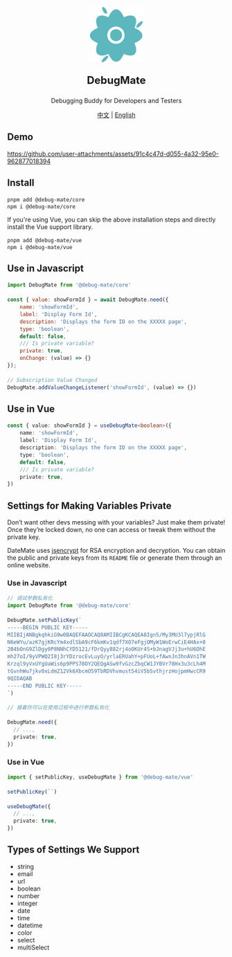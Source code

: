 <p align="center">
  <img src="icon_128.png" width="128" alt="Logo">
</p>

<p align="center" style="font-size: 24px; font-weight: bold">
    DebugMate
</p>
<p align="center">
    Debugging Buddy for Developers and Testers
</p>
<p align="center">
  <a href="./README.md">中文</a>
  |
  <a href="./README_EN.md">English</a>
</p>

## Demo

https://github.com/user-attachments/assets/91c4c47d-d055-4a32-95e0-962877018394

## Install

```shell
pnpm add @debug-mate/core
npm i @debug-mate/core
```

If you're using Vue, you can skip the above installation steps and directly install the Vue support library.

```shell
pnpm add @debug-mate/vue
npm i @debug-mate/vue
```

## Use in Javascript

```js
import DebugMate from '@debug-mate/core'

const { value: showFormId } = await DebugMate.need({
    name: 'showFormId',
    label: 'Display Form Id',
    description: 'Displays the form ID on the XXXXX page',
    type: 'boolean',
    default: false,
    /// Is private variable?
    private: true,
    onChange: (value) => {}
});

// Subscription Value Changed
DebugMate.addValueChangeListener('showFormId', (value) => {})
```

## Use in Vue

```ts
const { value: showFormId } = useDebugMate<boolean>({
    name: 'showFormId',
    label: 'Display Form Id',
    description: 'Displays the form ID on the XXXXX page',
    type: 'boolean',
    default: false,
    /// Is private variable?
    private: true,
})
```

## Settings for Making Variables Private

Don’t want other devs messing with your variables? Just make them private! Once they’re locked down, no one can access or tweak them without the private key.

DateMate uses [jsencrypt](https://www.npmjs.com/package/jsencrypt?activeTab=readme) for RSA encryption and decryption. You can obtain the public and private keys from its `README` file or generate them through an online website.

### Use in Javascript
```ts
// 调试参数私有化
import DebugMate from '@debug-mate/core'

DebugMate.setPublicKey(`
-----BEGIN PUBLIC KEY-----
MIIBIjANBgkqhkiG9w0BAQEFAAOCAQ8AMIIBCgKCAQEA8Ign5/My3MU3l7ypjRlG
N6eWYu/azK7gjKRcYm4xdlSbA9cF6kmKv1qdf7XO7eFgjOMyW1WoErwCiE4HAx+8
2B4bOnG9ZlDgy0P8NNhCYD5121/fDrQyy882rj4oOKUr4S+bJnagVJj3u+hU6DhE
mh27oI/9yVPWQ2I8j3rYDzrocEvLuyO/yrlaERUahY+pFUoL+fAwnJn3hnAVn1TW
Krzql9yVxUYgUaWis6p9PPS78OY2QEQgASw9fvGzcZbqCW1JYBVr78Hx3u3cLh4M
tGvnhWu7jkv0xLdmZ12Vk6XbcmO59TbRDVhvmust54iV5bSvthjrzHojpmHwcCR9
9QIDAQAB
-----END PUBLIC KEY-----
`)

// 接着你可以在使用过程中进行参数私有化

DebugMate.need({
  // ...,
  private: true,
})
```

### Use in Vue

```ts
import { setPublicKey, useDebugMate } from '@debug-mate/vue'

setPublicKey(``)

useDebugMate({
  // ...,
  private: true,
})
```

## Types of Settings We Support

- string
- email
- url
- boolean
- number
- integer
- date
- time
- datetime
- color
- select
- multiSelect
